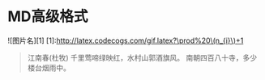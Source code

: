 # MD高级格式
![图片名][1]
[1]:http://latex.codecogs.com/gif.latex?\prod%20\(n_{i}\)+1

> 江南春(杜牧)
> 千里莺啼绿映红，水村山郭酒旗风。
> 南朝四百八十寺，多少楼台烟雨中。
